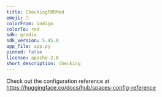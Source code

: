 ```yaml
---
title: CheckingPDRMod
emoji: 🏃
colorFrom: indigo
colorTo: red
sdk: gradio
sdk_version: 5.45.0
app_file: app.py
pinned: false
license: apache-2.0
short_description: checking
---
```


Check out the configuration reference at https://huggingface.co/docs/hub/spaces-config-reference
